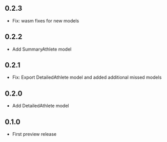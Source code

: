 ## 0.2.3

* Fix: wasm fixes for new models

## 0.2.2

* Add SummaryAthlete model

## 0.2.1

* Fix: Export DetailedAthlete model and added additional missed models

## 0.2.0

* Add DetailedAthlete model

## 0.1.0

* First preview release
